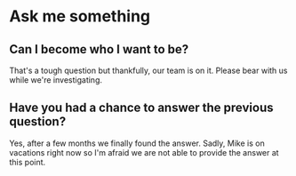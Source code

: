 # Ask me something

## Can I become who I want to be? <a id="can-i-become-who-i-want-to-be"></a>

That's a tough question but thankfully, our team is on it. Please bear with us while we're investigating.

## Have you had a chance to answer the previous question? <a id="have-you-had-a-chance-to-answer-the-previous-question"></a>

Yes, after a few months we finally found the answer. Sadly, Mike is on vacations right now so I'm afraid we are not able to provide the answer at this point.

​

